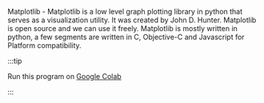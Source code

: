 Matplotlib - Matplotlib is a low level graph plotting library in python that serves as a visualization utility. It was created by John D. Hunter. Matplotlib is open source and we can use it freely. Matplotlib is mostly written in python, a few segments are written in C, Objective-C and Javascript for Platform compatibility.

:::tip

Run this program on <a href='https://colab.research.google.com/drive/13g_UC0WD5xoqI6TBwSZ4UBzvQSYi44dE?usp=sharing'>Google Colab</a>

:::